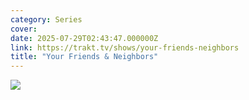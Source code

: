 ```yaml
---
category: Series
cover: 
date: 2025-07-29T02:43:47.000000Z
link: https://trakt.tv/shows/your-friends-neighbors
title: "Your Friends & Neighbors"
---
```


![](https://walter-r2.trakt.tv/images/shows/000/217/691/fanarts/thumb/08d640a47f.jpg)